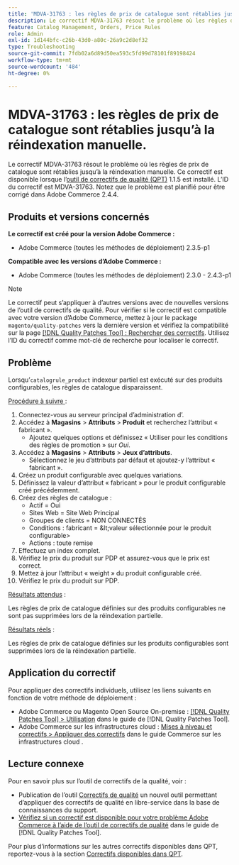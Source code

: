 ```yaml
---
title: 'MDVA-31763 : les règles de prix de catalogue sont rétablies jusqu’à la réindexation manuelle.'
description: Le correctif MDVA-31763 résout le problème où les règles de prix de catalogue sont rétablies jusqu’à la réindexation manuelle. Ce correctif est disponible lorsque l’outil [Outil de correctifs de la qualité (QPT)](https://experienceleague.adobe.com/en/docs/commerce-operations/tools/quality-patches-tool/quality-patches-tool-to-self-serve-quality-patches) 1.1.5 est installé. L’ID du correctif est MDVA-31763. Notez que le problème est planifié pour être corrigé dans Adobe Commerce 2.4.4.
feature: Catalog Management, Orders, Price Rules
role: Admin
exl-id: 1d144bfc-c26b-43d0-a80c-26a9c2d8ef32
type: Troubleshooting
source-git-commit: 7fdb02a6d89d50ea593c5fd99d78101f89198424
workflow-type: tm+mt
source-wordcount: '484'
ht-degree: 0%

---
```


# MDVA-31763 : les règles de prix de catalogue sont rétablies jusqu’à la réindexation manuelle.

Le correctif MDVA-31763 résout le problème où les règles de prix de catalogue sont rétablies jusqu’à la réindexation manuelle. Ce correctif est disponible lorsque l’[outil de correctifs de qualité (QPT)](https://experienceleague.adobe.com/en/docs/commerce-operations/tools/quality-patches-tool/quality-patches-tool-to-self-serve-quality-patches) 1.1.5 est installé. L’ID du correctif est MDVA-31763. Notez que le problème est planifié pour être corrigé dans Adobe Commerce 2.4.4.

## Produits et versions concernés

**Le correctif est créé pour la version Adobe Commerce :**

* Adobe Commerce (toutes les méthodes de déploiement) 2.3.5-p1

**Compatible avec les versions d’Adobe Commerce :**

* Adobe Commerce (toutes les méthodes de déploiement) 2.3.0 - 2.4.3-p1

>[!NOTE]
>
>Le correctif peut s’appliquer à d’autres versions avec de nouvelles versions de l’outil de correctifs de qualité. Pour vérifier si le correctif est compatible avec votre version d’Adobe Commerce, mettez à jour le package `magento/quality-patches` vers la dernière version et vérifiez la compatibilité sur la page [[!DNL Quality Patches Tool] : Rechercher des correctifs](https://experienceleague.adobe.com/en/docs/commerce-operations/tools/quality-patches-tool/quality-patches-tool-to-self-serve-quality-patches). Utilisez l’ID du correctif comme mot-clé de recherche pour localiser le correctif.

## Problème

Lorsqu’`catalogrule_product` indexeur partiel est exécuté sur des produits configurables, les règles de catalogue disparaissent.

<u>Procédure à suivre </u> :

1. Connectez-vous au serveur principal d’administration d’.
1. Accédez à **Magasins** > **Attributs** > **Produit** et recherchez l’attribut « fabricant ».
   * Ajoutez quelques options et définissez « Utiliser pour les conditions des règles de promotion » sur *Oui*.
1. Accédez à **Magasins** > **Attributs** > **Jeux d’attributs**.
   * Sélectionnez le jeu d’attributs par défaut et ajoutez-y l’attribut « fabricant ».
1. Créez un produit configurable avec quelques variations.
1. Définissez la valeur d’attribut « fabricant » pour le produit configurable créé précédemment.
1. Créez des règles de catalogue :
   * Actif = Oui
   * Sites Web = Site Web Principal
   * Groupes de clients = NON CONNECTÉS
   * Conditions : fabricant = \&lt;valeur sélectionnée pour le produit configurable>
   * Actions : toute remise
1. Effectuez un index complet.
1. Vérifiez le prix du produit sur PDP et assurez-vous que le prix est correct.
1. Mettez à jour l’attribut « weight » du produit configurable créé.
1. Vérifiez le prix du produit sur PDP.

<u>Résultats attendus</u> :

Les règles de prix de catalogue définies sur des produits configurables ne sont pas supprimées lors de la réindexation partielle.

<u>Résultats réels</u> :

Les règles de prix de catalogue définies sur les produits configurables sont supprimées lors de la réindexation partielle.

## Application du correctif

Pour appliquer des correctifs individuels, utilisez les liens suivants en fonction de votre méthode de déploiement :

* Adobe Commerce ou Magento Open Source On-premise : [[!DNL Quality Patches Tool] > Utilisation](/help/tools/quality-patches-tool/usage.md) dans le guide de [!DNL Quality Patches Tool].
* Adobe Commerce sur les infrastructures cloud : [Mises à niveau et correctifs > Appliquer des correctifs](https://experienceleague.adobe.com/docs/commerce-cloud-service/user-guide/develop/upgrade/apply-patches.html) dans le guide Commerce sur les infrastructures cloud .

## Lecture connexe

Pour en savoir plus sur l’outil de correctifs de la qualité, voir :

* Publication de l’outil [Correctifs de qualité](https://experienceleague.adobe.com/en/docs/commerce-operations/tools/quality-patches-tool/quality-patches-tool-to-self-serve-quality-patches) un nouvel outil permettant d’appliquer des correctifs de qualité en libre-service dans la base de connaissances du support.
* [Vérifiez si un correctif est disponible pour votre problème Adobe Commerce à l’aide de l’outil de correctifs de qualité](/help/tools/quality-patches-tool/patches-available-in-qpt/check-patch-for-magento-issue-with-magento-quality-patches.md) dans le guide de [!DNL Quality Patches Tool].

Pour plus d’informations sur les autres correctifs disponibles dans QPT, reportez-vous à la section [Correctifs disponibles dans QPT](https://support.magento.com/hc/en-us/sections/360010506631-Patches-available-in-MQP-tool-).

